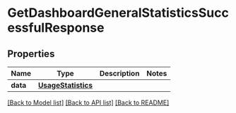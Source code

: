 # GetDashboardGeneralStatisticsSuccessfulResponse

## Properties
Name | Type | Description | Notes
------------ | ------------- | ------------- | -------------
**data** | [**UsageStatistics**](UsageStatistics.md) |  | 

[[Back to Model list]](../README.md#documentation-for-models) [[Back to API list]](../README.md#documentation-for-api-endpoints) [[Back to README]](../README.md)


